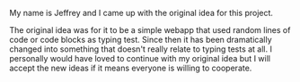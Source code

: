 My name is Jeffrey and I came up with the original idea for this project.

The original idea was for it to be a simple webapp that used random lines of code or code blocks as typing test. Since then it has been dramatically changed into something that doesn't really relate to typing tests at all. I personally would have loved to continue with my original idea but I will accept the new ideas if it means everyone is willing to cooperate.